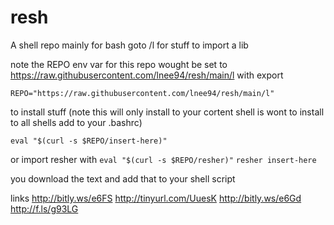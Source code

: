 # resh
A shell repo mainly for bash
goto /l for stuff 
to import a lib 

note the REPO env var for this repo wought be set to https://raw.githubusercontent.com/lnee94/resh/main/l
with export 

```REPO="https://raw.githubusercontent.com/lnee94/resh/main/l"```    

to install stuff (note this will only install to your cortent shell is wont to install to all shells add to your .bashrc)

```eval "$(curl -s $REPO/insert-here)"```

or import resher with
```eval "$(curl -s $REPO/resher)"```
```resher insert-here```

you download the text and add that to your shell script



links
http://bitly.ws/e6FS
http://tinyurl.com/UuesK
http://bitly.ws/e6Gd
http://f.ls/g93LG

